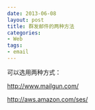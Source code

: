 ```yaml
---
date: 2013-06-08
layout: post
title: 群发邮件的两种方法
categories:
- Web
tags:
- email
---
```



可以选用两种方式：

http://www.mailgun.com/ 


http://aws.amazon.com/ses/
